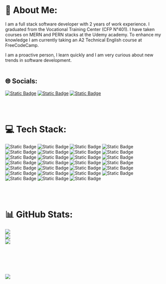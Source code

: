 # 💫 About Me:
I am a full stack software developer with 2 years of work experience. I graduated from the Vocational Training Center (CFP N°401). I have taken courses on MERN and PERN stacks at the Udemy academy. To enhance my knowledge I am currently taking an A2 Technical English course at FreeCodeCamp.

I am a proactive person, I learn quickly and I am very curious about new trends in software development.<br><br>


## 🌐 Socials:

[![Static Badge](https://img.shields.io/badge/linkedin-LinkedIn?style=for-the-badge&logo=linkedin&logoColor=%230A66C2&labelColor=black&color=black)](https://www.linkedin.com/in/kevin-perticarari-ayerdi/)
[![Static Badge](https://img.shields.io/badge/Instagram-instagram?style=for-the-badge&logo=instagram&logoColor=%23E4405F&labelColor=black&color=black)](https://www.instagram.com/kevin.ayerdi/)
[![Static Badge](https://img.shields.io/badge/x-x?style=for-the-badge&logo=x&labelColor=black&color=black)
](https://twitter.com/Ayerdikevin)



<br><br>
# 💻 Tech Stack:
![Static Badge](https://img.shields.io/badge/javascript-JavaScript?style=for-the-badge&logo=javascript&labelColor=black&color=black)
![Static Badge](https://img.shields.io/badge/html5-HTML5?style=for-the-badge&logo=html5&labelColor=black&color=black)
![Static Badge](https://img.shields.io/badge/css3-CSS3?style=for-the-badge&logo=css3&logoColor=blue&labelColor=black&color=black)
![Static Badge](https://img.shields.io/badge/bootstrap-Bootstrap?style=for-the-badge&logo=bootstrap&logoColor=violet&labelColor=black&color=black)
![Static Badge](https://img.shields.io/badge/react-React?style=for-the-badge&logo=react&logoColor=blue&labelColor=black&color=black)
![Static Badge](https://img.shields.io/badge/typescript-TypeScript?style=for-the-badge&logo=typescript&logoColor=blue&labelColor=black&color=black)
![Static Badge](https://img.shields.io/badge/nextjs-NextJS?style=for-the-badge&logo=next.js&logoColor=white&labelColor=black&color=black&link=nextdotjs)
![Static Badge](https://img.shields.io/badge/redux-Redux?style=for-the-badge&logo=redux&logoColor=violet&labelColor=black&color=black&link=nextdotjs)
![Static Badge](https://img.shields.io/badge/remix-Remix?style=for-the-badge&logo=remix&logoColor=white&labelColor=black&color=black)
![Static Badge](https://img.shields.io/badge/chakra-Chakra?style=for-the-badge&logo=chakraui&logoColor=white&labelColor=black&color=black)
![Static Badge](https://img.shields.io/badge/material-Material?style=for-the-badge&logo=mui&logoColor=white&labelColor=black&color=black)
![Static Badge](https://img.shields.io/badge/tailwind-TailwindCSS?style=for-the-badge&logo=tailwindcss&logoColor=blue&labelColor=black&color=black)
![Static Badge](https://img.shields.io/badge/shadcn-Shadcn?style=for-the-badge&logo=shadcnui&logoColor=white&labelColor=black&color=black)
![Static Badge](https://img.shields.io/badge/python-Python?style=for-the-badge&logo=python&logoColor=white&labelColor=black&color=black)
![Static Badge](https://img.shields.io/badge/java-Java?style=for-the-badge&logo=oracle&logoColor=%23F80000&labelColor=black&color=black)
![Static Badge](https://img.shields.io/badge/nodejs-NodeJS?style=for-the-badge&logo=node.js&logoColor=%235FA04E&labelColor=black&color=black)
![Static Badge](https://img.shields.io/badge/express-Express?style=for-the-badge&logo=express&logoColor=white&labelColor=black&color=black)
![Static Badge](https://img.shields.io/badge/strapi-Strapi?style=for-the-badge&logo=strapi&logoColor=%234945FF&labelColor=black&color=black)
![Static Badge](https://img.shields.io/badge/mongodb-MongoDB?style=for-the-badge&logo=mongodb&logoColor=%2347A248&labelColor=black&color=black)
![Static Badge](https://img.shields.io/badge/postgreSQL-PostgreSQL?style=for-the-badge&logo=postgresql&logoColor=%234169E1&labelColor=black&color=black)
![Static Badge](https://img.shields.io/badge/git-Git?style=for-the-badge&logo=git&logoColor=%23F05032&labelColor=black&color=black)
![Static Badge](https://img.shields.io/badge/github-GitHub?style=for-the-badge&logo=github&labelColor=black&color=black)
![Static Badge](https://img.shields.io/badge/postman-Postman?style=for-the-badge&logo=postman&logoColor=%23FF6C37&labelColor=black&color=black)
![Static Badge](https://img.shields.io/badge/jira-Jira?style=for-the-badge&logo=jira&logoColor=%230052CC&labelColor=black&color=black)
![Static Badge](https://img.shields.io/badge/cloudinary-Cloudinary?style=for-the-badge&logo=cloudinary&logoColor=%233448C5&labelColor=black&color=black)
![Static Badge](https://img.shields.io/badge/render-Render?style=for-the-badge&logo=render&labelColor=black&color=black)
![Static Badge](https://img.shields.io/badge/VSC-VSC?style=for-the-badge&logo=visualstudiocode&labelColor=blue&color=black)











<br><br>
# 📊 GitHub Stats:
![](https://github-readme-stats.vercel.app/api?username=KAyerdi&theme=dark&hide_border=true&include_all_commits=false&count_private=false)<br/>
![](https://github-readme-streak-stats.herokuapp.com/?user=KAyerdi&theme=dark&hide_border=true)<br/>
![](https://github-readme-stats.vercel.app/api/top-langs/?username=KAyerdi&theme=dark&hide_border=true&include_all_commits=false&count_private=false&layout=compact)

<br><br>
---
[![](https://visitcount.itsvg.in/api?id=KAyerdi&icon=0&color=0)](https://visitcount.itsvg.in)

<!-- Proudly created with GPRM ( https://gprm.itsvg.in ) -->
